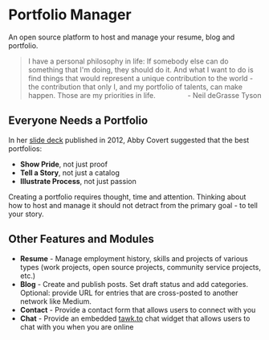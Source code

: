 # Portfolio Manager

An open source platform to host and manage your resume, blog and portfolio.

> I have a personal philosophy in life: If somebody else can do something that I'm doing, they should do it. And what I want to do is find things that would represent a unique contribution to the world - the contribution that only I, and my portfolio of talents, can make happen. Those are my priorities in life.
<span style="float:right">- Neil deGrasse Tyson</span>

## Everyone Needs a Portfolio

In her [slide deck](https://www.slideshare.net/AbbyCovert/everyone-needs-a-portfolio-a-workshop) published in 2012, Abby Covert suggested that the best portfolios:

* **Show Pride**, not just proof
* **Tell a Story**, not just a catalog
* **Illustrate Process**, not just passion

Creating a portfolio requires thought, time and attention. Thinking about how to host and manage it should not detract from the primary goal - to tell your story.

## Other Features and Modules

* **Resume** - Manage employment history, skills and projects of various types (work projects, open source projects, community service projects, etc.)
* **Blog** - Create and publish posts. Set draft status and add categories. Optional: provide URL for entries that are cross-posted to another network like Medium.
* **Contact** - Provide a contact form that allows users to connect with you
* **Chat** - Provide an embedded [tawk.to](https://www.tawk.to/) chat widget that allows users to chat with you when you are online
